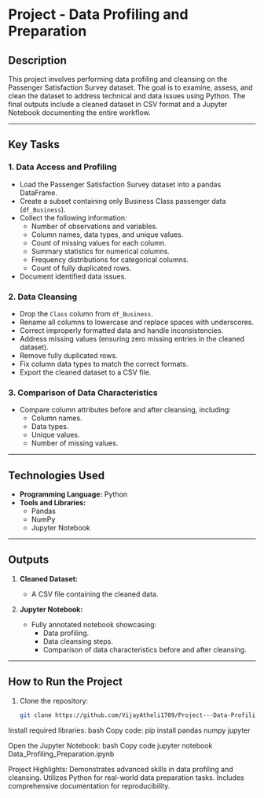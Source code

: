 # Project - Data Profiling and Preparation

## Description
This project involves performing data profiling and cleansing on the Passenger Satisfaction Survey dataset. The goal is to examine, assess, and clean the dataset to address technical and data issues using Python. The final outputs include a cleaned dataset in CSV format and a Jupyter Notebook documenting the entire workflow.

---

## Key Tasks
### 1. Data Access and Profiling
- Load the Passenger Satisfaction Survey dataset into a pandas DataFrame.
- Create a subset containing only Business Class passenger data (`df_Business`).
- Collect the following information:
  - Number of observations and variables.
  - Column names, data types, and unique values.
  - Count of missing values for each column.
  - Summary statistics for numerical columns.
  - Frequency distributions for categorical columns.
  - Count of fully duplicated rows.
- Document identified data issues.

### 2. Data Cleansing
- Drop the `Class` column from `df_Business`.
- Rename all columns to lowercase and replace spaces with underscores.
- Correct improperly formatted data and handle inconsistencies.
- Address missing values (ensuring zero missing entries in the cleaned dataset).
- Remove fully duplicated rows.
- Fix column data types to match the correct formats.
- Export the cleaned dataset to a CSV file.

### 3. Comparison of Data Characteristics
- Compare column attributes before and after cleansing, including:
  - Column names.
  - Data types.
  - Unique values.
  - Number of missing values.

---

## Technologies Used
- **Programming Language:** Python
- **Tools and Libraries:**
  - Pandas
  - NumPy
  - Jupyter Notebook

---

## Outputs
1. **Cleaned Dataset:**
   - A CSV file containing the cleaned data.

2. **Jupyter Notebook:**
   - Fully annotated notebook showcasing:
     - Data profiling.
     - Data cleansing steps.
     - Comparison of data characteristics before and after cleansing.

---

## How to Run the Project
1. Clone the repository:
   ```bash
   git clone https://github.com/VijayAtheli1709/Project---Data-Profiling-and-Preparation.git


Install required libraries:
bash
Copy code:
pip install pandas numpy jupyter

Open the Jupyter Notebook:
bash
Copy code
jupyter notebook Data_Profiling_Preparation.ipynb

Project Highlights:
Demonstrates advanced skills in data profiling and cleansing.
Utilizes Python for real-world data preparation tasks.
Includes comprehensive documentation for reproducibility.

